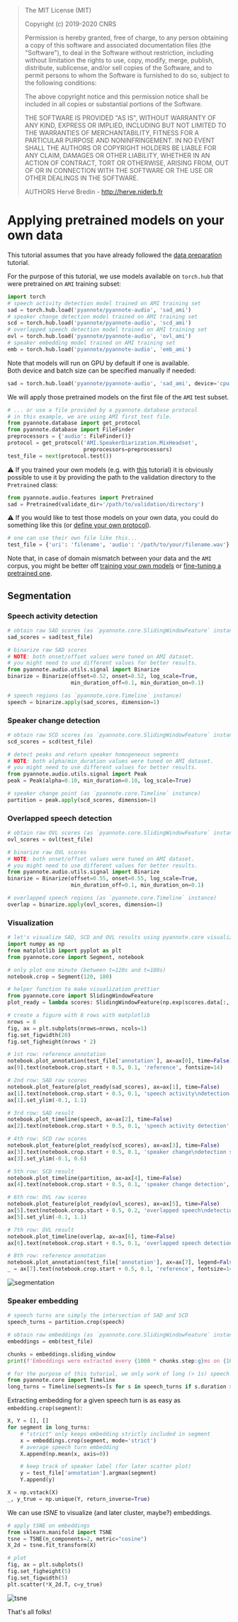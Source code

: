 > The MIT License (MIT)
>
> Copyright (c) 2019-2020 CNRS
>
> Permission is hereby granted, free of charge, to any person obtaining a copy
> of this software and associated documentation files (the "Software"), to deal
> in the Software without restriction, including without limitation the rights
> to use, copy, modify, merge, publish, distribute, sublicense, and/or sell
> copies of the Software, and to permit persons to whom the Software is
> furnished to do so, subject to the following conditions:
>
> The above copyright notice and this permission notice shall be included in all
> copies or substantial portions of the Software.
>
> THE SOFTWARE IS PROVIDED "AS IS", WITHOUT WARRANTY OF ANY KIND, EXPRESS OR
> IMPLIED, INCLUDING BUT NOT LIMITED TO THE WARRANTIES OF MERCHANTABILITY,
> FITNESS FOR A PARTICULAR PURPOSE AND NONINFRINGEMENT. IN NO EVENT SHALL THE
> AUTHORS OR COPYRIGHT HOLDERS BE LIABLE FOR ANY CLAIM, DAMAGES OR OTHER
> LIABILITY, WHETHER IN AN ACTION OF CONTRACT, TORT OR OTHERWISE, ARISING FROM,
> OUT OF OR IN CONNECTION WITH THE SOFTWARE OR THE USE OR OTHER DEALINGS IN THE
> SOFTWARE.
>
> AUTHORS
> Hervé Bredin - http://herve.niderb.fr

# Applying pretrained models on your own data

This tutorial assumes that you have already followed the [data preparation](../../data_preparation) tutorial.

For the purpose of this tutorial, we use models available on `torch.hub` that were pretrained on `AMI` training subset:

```python
import torch
# speech activity detection model trained on AMI training set
sad = torch.hub.load('pyannote/pyannote-audio', 'sad_ami')
# speaker change detection model trained on AMI training set
scd = torch.hub.load('pyannote/pyannote-audio', 'scd_ami')
# overlapped speech detection model trained on AMI training set
ovl = torch.hub.load('pyannote/pyannote-audio', 'ovl_ami')
# speaker embedding model trained on AMI training set
emb = torch.hub.load('pyannote/pyannote-audio', 'emb_ami')
```

Note that models will run on GPU by default if one is available.  
Both device and batch size can be specified manually if needed: 
```python
sad = torch.hub.load('pyannote/pyannote-audio', 'sad_ami', device='cpu', batch_size=128)
```

We will apply those pretrained models on the first file of the `AMI` test subset.

```python
# ... or use a file provided by a pyannote.database protocol
# in this example, we are using AMI first test file.
from pyannote.database import get_protocol
from pyannote.database import FileFinder
preprocessors = {'audio': FileFinder()}
protocol = get_protocol('AMI.SpeakerDiarization.MixHeadset',
                        preprocessors=preprocessors)
test_file = next(protocol.test())
```

:warning: If you trained your own models (e.g. with [this](../../models/speech_activity_detection) tutorial) it is obviously possible to use it by providing the path to the validation directory to the `Pretrained` class:

```python
from pyannote.audio.features import Pretrained
sad = Pretrained(validate_dir='/path/to/validation/directory')
```

:warning: If you would like to test those models on your own data, you could do something like this (or [define your own protocol](../../data_preparation)). 


```python
# one can use their own file like this...
test_file = {'uri': 'filename', 'audio': '/path/to/your/filename.wav'}
```

Note that, in case of domain mismatch between your data and the `AMI` corpus, you might be better off [training your own models](../../models/speech_activity_detection) or [fine-tuning a pretrained one](../../finetune).

## Segmentation

### Speech activity detection

```python
# obtain raw SAD scores (as `pyannote.core.SlidingWindowFeature` instance)
sad_scores = sad(test_file)

# binarize raw SAD scores
# NOTE: both onset/offset values were tuned on AMI dataset.
# you might need to use different values for better results.
from pyannote.audio.utils.signal import Binarize
binarize = Binarize(offset=0.52, onset=0.52, log_scale=True, 
                    min_duration_off=0.1, min_duration_on=0.1)

# speech regions (as `pyannote.core.Timeline` instance)
speech = binarize.apply(sad_scores, dimension=1)
```

### Speaker change detection

```python
# obtain raw SCD scores (as `pyannote.core.SlidingWindowFeature` instance)
scd_scores = scd(test_file)

# detect peaks and return speaker homogeneous segments 
# NOTE: both alpha/min_duration values were tuned on AMI dataset.
# you might need to use different values for better results.
from pyannote.audio.utils.signal import Peak
peak = Peak(alpha=0.10, min_duration=0.10, log_scale=True)

# speaker change point (as `pyannote.core.Timeline` instance)
partition = peak.apply(scd_scores, dimension=1)
```

### Overlapped speech detection

```python
# obtain raw OVL scores (as `pyannote.core.SlidingWindowFeature` instance)
ovl_scores = ovl(test_file)

# binarize raw OVL scores
# NOTE: both onset/offset values were tuned on AMI dataset.
# you might need to use different values for better results.
from pyannote.audio.utils.signal import Binarize
binarize = Binarize(offset=0.55, onset=0.55, log_scale=True, 
                    min_duration_off=0.1, min_duration_on=0.1)

# overlapped speech regions (as `pyannote.core.Timeline` instance)
overlap = binarize.apply(ovl_scores, dimension=1)
```

### Visualization

```python
# let's visualize SAD, SCD and OVL results using pyannote.core visualization API
import numpy as np
from matplotlib import pyplot as plt
from pyannote.core import Segment, notebook

# only plot one minute (between t=120s and t=180s)
notebook.crop = Segment(120, 180)

# helper function to make visualization prettier
from pyannote.core import SlidingWindowFeature
plot_ready = lambda scores: SlidingWindowFeature(np.exp(scores.data[:, 1:]), scores.sliding_window)

# create a figure with 8 rows with matplotlib
nrows = 8
fig, ax = plt.subplots(nrows=nrows, ncols=1)
fig.set_figwidth(20)
fig.set_figheight(nrows * 2)

# 1st row: reference annotation
notebook.plot_annotation(test_file['annotation'], ax=ax[0], time=False)
ax[0].text(notebook.crop.start + 0.5, 0.1, 'reference', fontsize=14)

# 2nd row: SAD raw scores
notebook.plot_feature(plot_ready(sad_scores), ax=ax[1], time=False)
ax[1].text(notebook.crop.start + 0.5, 0.1, 'speech activity\ndetection scores', fontsize=14)
ax[1].set_ylim(-0.1, 1.1)

# 3rd row: SAD result
notebook.plot_timeline(speech, ax=ax[2], time=False)
ax[2].text(notebook.crop.start + 0.5, 0.1, 'speech activity detection', fontsize=14)

# 4th row: SCD raw scores
notebook.plot_feature(plot_ready(scd_scores), ax=ax[3], time=False)
ax[3].text(notebook.crop.start + 0.5, 0.1, 'speaker change\ndetection scores', fontsize=14)
ax[3].set_ylim(-0.1, 0.6)

# 5th row: SCD result
notebook.plot_timeline(partition, ax=ax[4], time=False)
ax[4].text(notebook.crop.start + 0.5, 0.1, 'speaker change detection', fontsize=14)

# 6th row: OVL raw scores
notebook.plot_feature(plot_ready(ovl_scores), ax=ax[5], time=False)
ax[5].text(notebook.crop.start + 0.5, 0.2, 'overlapped speech\ndetection scores', fontsize=14)
ax[5].set_ylim(-0.1, 1.1)

# 7th row: OVL result
notebook.plot_timeline(overlap, ax=ax[6], time=False)
ax[6].text(notebook.crop.start + 0.5, 0.1, 'overlapped speech detection', fontsize=14)

# 8th row: reference annotation
notebook.plot_annotation(test_file['annotation'], ax=ax[7], legend=False)
_ = ax[7].text(notebook.crop.start + 0.5, 0.1, 'reference', fontsize=14)
```

![segmentation](segmentation.png)

### Speaker embedding

```python
# speech turns are simply the intersection of SAD and SCD
speech_turns = partition.crop(speech)
```

```python
# obtain raw embeddings (as `pyannote.core.SlidingWindowFeature` instance)
embeddings = emb(test_file)

chunks = embeddings.sliding_window
print(f'Embeddings were extracted every {1000 * chunks.step:g}ms on {1000 * chunks.duration:g}ms-long windows.')
```

```python
# for the purpose of this tutorial, we only work of long (> 1s) speech turns
from pyannote.core import Timeline
long_turns = Timeline(segments=[s for s in speech_turns if s.duration > 2.])
```

Extracting embedding for a given speech turn is as easy as `embedding.crop(segment)`:

```python
X, Y = [], []
for segment in long_turns:
    # "strict" only keeps embedding strictly included in segment
    x = embeddings.crop(segment, mode='strict')
    # average speech turn embedding
    X.append(np.mean(x, axis=0))

    # keep track of speaker label (for later scatter plot)
    y = test_file['annotation'].argmax(segment)
    Y.append(y)

X = np.vstack(X)
_, y_true = np.unique(Y, return_inverse=True)
```

We can use *tSNE* to visualize (and later cluster, maybe?) embeddings.

```python
# apply tSNE on embeddings
from sklearn.manifold import TSNE
tsne = TSNE(n_components=2, metric="cosine")
X_2d = tsne.fit_transform(X)

# plot 
fig, ax = plt.subplots()
fig.set_figheight(5)
fig.set_figwidth(5)
plt.scatter(*X_2d.T, c=y_true)
```

![tsne](tsne.png)

That's all folks!
